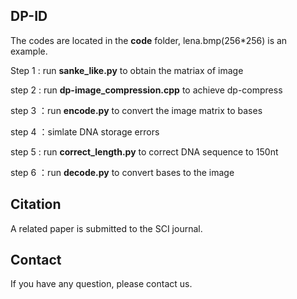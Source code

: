 ## DP-ID 

The codes are located in the **code** folder, lena.bmp(256*256) is an example.

Step 1 : run **sanke_like.py** to obtain the matriax of image

step 2 : run **dp-image_compression.cpp** to achieve dp-compress

step 3 ：run **encode.py** to convert the image matrix to bases

step 4 ：simlate DNA storage errors

step 5 : run **correct_length.py** to correct DNA sequence to 150nt 

step 6 ：run **decode.py** to convert bases to the image

## Citation
A related paper is submitted to the SCI journal.

## Contact
If you have any question, please contact us.
